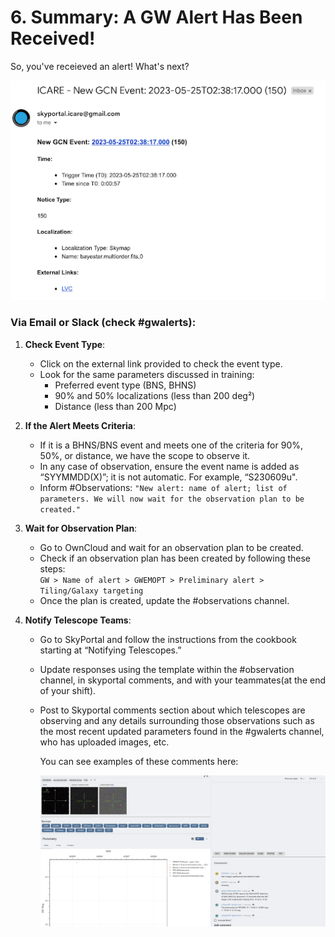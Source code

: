# 6. Summary: A GW Alert Has Been Received!

So, you've receieved an alert! What's next? 

![Alert Example](media/alert_example.png)

### Via Email or Slack (check #gwalerts):

1. **Check Event Type**:
   - Click on the external link provided to check the event type.
   - Look for the same parameters discussed in training:
     - Preferred event type (BNS, BHNS)
     - 90% and 50% localizations (less than 200 deg²)
     - Distance (less than 200 Mpc)

2. **If the Alert Meets Criteria**:
   - If it is a BHNS/BNS event and meets one of the criteria for 90%, 50%, or distance, we have the scope to observe it.
   - In any case of observation, ensure the event name is added as “SYYMMDD(X)”; it is not automatic. For example, “S230609u".
   - Inform #Observations: `"New alert: name of alert; list of parameters. We will now wait for the observation plan to be created."`

3. **Wait for Observation Plan**:
   - Go to OwnCloud and wait for an observation plan to be created.
   - Check if an observation plan has been created by following these steps:  
     `GW > Name of alert > GWEMOPT > Preliminary alert > Tiling/Galaxy targeting`
   - Once the plan is created, update the #observations channel.

4. **Notify Telescope Teams**:
   - Go to SkyPortal and follow the instructions from the cookbook starting at “Notifying Telescopes.”
   - Update responses using the template within the #observation channel, in skyportal comments, and with your teammates(at the end of your shift).
   - Post to Skyportal comments section about which telescopes are observing and any details surrounding those observations such as the most recent updated parameters found in the #gwalerts channel, who has uploaded images, etc.
  
     You can see examples of these comments here:
     
     ![Screenshot of comments section on Skyportal.](media/Skyportalcomments.png)

